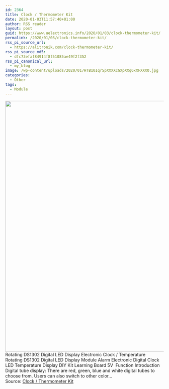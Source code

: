 ```yaml
---
id: 2364
title: Clock / Thermometer Kit
date: 2020-01-03T11:57:40+01:00
author: RSS reader
layout: post
guid: https://www.uelectronics.info/2020/01/03/clock-thermometer-kit/
permalink: /2020/01/03/clock-thermometer-kit/
rss_pi_source_url:
  - https://alitronik.com/clock-thermometer-kit/
rss_pi_source_md5:
  - dfc73efaf84914f8f51085ae49f2f352
rss_pi_canonical_url:
  - my_blog
image: /wp-content/uploads/2020/01/HTB10IqrSpXXXXcGXpXXq6xXFXXXO.jpg
categories:
  - Other
tags:
  - Module
---
```

<img loading="lazy" src="https://www.uelectronics.info/wp-content/uploads/2020/01/HTB10IqrSpXXXXcGXpXXq6xXFXXXO.jpg" width="800" height="800" />&#013;  
Rotating DS1302 Digital LED Display Electronic Clock / Temperature Rotating DS1302 Digital LED Display Module Alarm Electronic Digital Clock LED Temperature Display DIY Kit Learning Board 5V  Function Introduction Digital tube display: There are red, green, blue and white digital tubes to choose from. Users can also switch to other color…&#013;  
Source: <a href="https://alitronik.com/clock-thermometer-kit/" target="_blank" rel="noopener noreferrer">Clock / Thermometer Kit</a>
